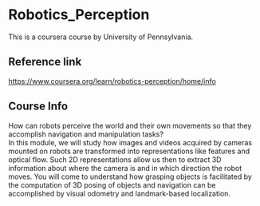 # Robotics_Perception
This is a coursera course by University of Pennsylvania.

## Reference link 
https://www.coursera.org/learn/robotics-perception/home/info

## Course Info
How can robots perceive the world and their own movements so that they accomplish navigation and manipulation tasks?  
In this module, we will study how images and videos acquired by cameras mounted on robots are transformed into representations like 
features and optical flow.  Such 2D representations allow us then to extract 3D information about where the camera is and in which 
direction the robot moves.  You will come to understand how grasping objects is facilitated by the computation of 3D posing of objects 
and navigation can be accomplished by visual odometry and landmark-based localization.
